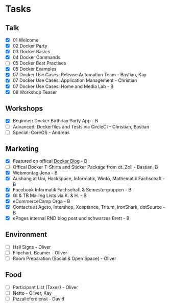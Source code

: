 
# Tasks

## Talk

- [x] 01 Welcome
- [x] 02 Docker Party
- [x] 03 Docker Basics
- [x] 04 Docker Commands
- [ ] 05 Docker Best Practises
- [x] 05 Docker Examples
- [x] 07 Docker Use Cases: Release Automation Team - Bastian, Kay
- [x] 07 Docker Use Cases: Application Management - Christian
- [x] 07 Docker Use Cases: Home and Media Lab - B
- [x] 08 Workshop Teaser

## Workshops

- [x] Beginner: Docker Birthday Party App - B
- [ ] Advanced: Dockerfiles and Tests via CircleCI - Christian, Bastian
- [ ] Special: CoreOS - Andreas

## Marketing

- [x] Featured on offical [Docker Blog](https://blog.docker.com/2016/04/docker-agenda-april) - B
- [ ] Offical Docker T-Shirts and Sticker Package from dt. Zoll - Bastian, B
- [x] Webmontag Jena - B
- [x] Aushang at Uni, Hackspace, Informatik, Winfo, Mathematik Fachschaft - B
- [x] Facebook Informatik Fachschaft & Semestergruppen - B
- [x] GI & TB Mailing Lists via K. & H. - B
- [x] eCommerceCamp Orga - B
- [x] Contacts at Ageto, Intershop, Xceptance, Tritum, IronShark, dotSource - B
- [X] ePages internal RND blog post und schwarzes Brett - B

## Environment

- [ ] Hall Signs - Oliver
- [ ] Flipchart, Beamer - Oliver
- [ ] Room Preparation (Social & Open Space) - Oliver

## Food

- [ ] Participant List (Taxes) - Oliver
- [ ] Netto - Oliver, Kay
- [ ] Pizzalieferdienst - David
